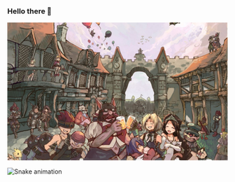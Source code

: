 ### Hello there 👋

<!--
**DAMnificado/DAMnificado** is a ✨ _special_ ✨ repository because its `README.md` (this file) appears on your GitHub profile.

Here are some ideas to get you started:

- 🔭 I’m currently working on ...
- 🌱 I’m currently learning ...
- 👯 I’m looking to collaborate on ...
- 🤔 I’m looking for help with ...
- 💬 Ask me about ...
- 📫 How to reach me: ...
- 😄 Pronouns: ...
- ⚡ Fun fact: ...
-->
![Imagen de presentación](./img/Fondo.jpg)

<img src="https://raw.githubusercontent.com/DAMnificado/DAMnificado/output/snake.svg" alt="Snake animation" />

###
